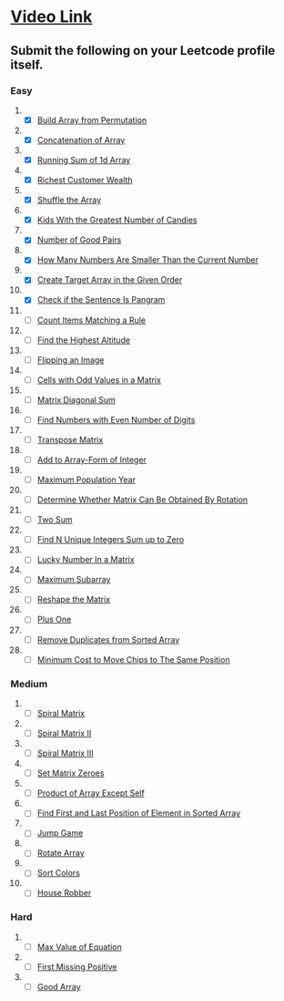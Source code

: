 # [Video Link](https://youtu.be/n60Dn0UsbEk)

## Submit the following on your Leetcode profile itself.

### Easy
1. - [x] [Build Array from Permutation](https://leetcode.com/problems/build-array-from-permutation/)
2. - [x] [Concatenation of Array](https://leetcode.com/problems/concatenation-of-array/)
3. - [x] [Running Sum of 1d Array](https://leetcode.com/problems/running-sum-of-1d-array/)
4. - [x] [Richest Customer Wealth](https://leetcode.com/problems/richest-customer-wealth/)
5. - [x] [Shuffle the Array](https://leetcode.com/problems/shuffle-the-array/)
6. - [x] [Kids With the Greatest Number of Candies](https://leetcode.com/problems/kids-with-the-greatest-number-of-candies/)
7. - [x] [Number of Good Pairs](https://leetcode.com/problems/number-of-good-pairs/)
8. - [x] [How Many Numbers Are Smaller Than the Current Number](https://leetcode.com/problems/how-many-numbers-are-smaller-than-the-current-number/)
9. - [x] [Create Target Array in the Given Order](https://leetcode.com/problems/create-target-array-in-the-given-order/)
10. - [x] [Check if the Sentence Is Pangram](https://leetcode.com/problems/check-if-the-sentence-is-pangram/)
11. - [ ] [Count Items Matching a Rule](https://leetcode.com/problems/count-items-matching-a-rule/)
12. - [ ] [Find the Highest Altitude](https://leetcode.com/problems/find-the-highest-altitude/)
13. - [ ] [Flipping an Image](https://leetcode.com/problems/flipping-an-image/)
14. - [ ] [Cells with Odd Values in a Matrix](https://leetcode.com/problems/cells-with-odd-values-in-a-matrix/)
15. - [ ] [Matrix Diagonal Sum](https://leetcode.com/problems/matrix-diagonal-sum/)
16. - [ ] [Find Numbers with Even Number of Digits](https://leetcode.com/problems/find-numbers-with-even-number-of-digits/)
17. - [ ] [Transpose Matrix](https://leetcode.com/problems/transpose-matrix/)
18. - [ ] [Add to Array-Form of Integer](https://leetcode.com/problems/add-to-array-form-of-integer/)
19. - [ ] [Maximum Population Year](https://leetcode.com/problems/maximum-population-year/)
20. - [ ] [Determine Whether Matrix Can Be Obtained By Rotation](https://leetcode.com/problems/determine-whether-matrix-can-be-obtained-by-rotation/)
21. - [ ] [Two Sum](https://leetcode.com/problems/two-sum/)
22. - [ ] [Find N Unique Integers Sum up to Zero](https://leetcode.com/problems/find-n-unique-integers-sum-up-to-zero/)
23. - [ ] [Lucky Number In a Matrix](https://leetcode.com/problems/lucky-numbers-in-a-matrix/)
24. - [ ] [Maximum Subarray](https://leetcode.com/problems/maximum-subarray/)
25. - [ ] [Reshape the Matrix](https://leetcode.com/problems/reshape-the-matrix/)
26. - [ ] [Plus One](https://leetcode.com/problems/plus-one/)
27. - [ ] [Remove Duplicates from Sorted Array](https://leetcode.com/problems/remove-duplicates-from-sorted-array/)
28. - [ ] [Minimum Cost to Move Chips to The Same Position](https://leetcode.com/problems/minimum-cost-to-move-chips-to-the-same-position/)

### Medium
1. - [ ] [Spiral Matrix](https://leetcode.com/problems/spiral-matrix/)
2. - [ ] [Spiral Matrix II](https://leetcode.com/problems/spiral-matrix-ii/)
3. - [ ] [Spiral Matrix III](https://leetcode.com/problems/spiral-matrix-iii/)
4. - [ ] [Set Matrix Zeroes](https://leetcode.com/problems/set-matrix-zeroes/)
5. - [ ] [Product of Array Except Self](https://leetcode.com/problems/product-of-array-except-self/)
6. - [ ] [Find First and Last Position of Element in Sorted Array](https://leetcode.com/problems/find-first-and-last-position-of-element-in-sorted-array/)
7. - [ ] [Jump Game](https://leetcode.com/problems/jump-game/)
8. - [ ] [Rotate Array](https://leetcode.com/problems/rotate-array/)
9. - [ ] [Sort Colors](https://leetcode.com/problems/sort-colors/)
10. - [ ] [House Robber](https://leetcode.com/problems/house-robber/)

### Hard
1. - [ ] [Max Value of Equation](https://leetcode.com/problems/max-value-of-equation/)
2. - [ ] [First Missing Positive](https://leetcode.com/problems/first-missing-positive/)
3. - [ ] [Good Array](https://leetcode.com/problems/check-if-it-is-a-good-array/)
